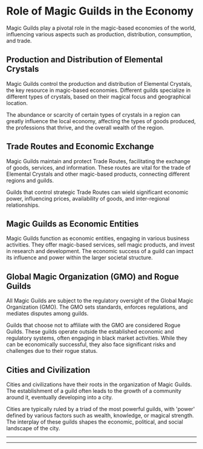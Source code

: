 # Role of Magic Guilds in the Economy

Magic Guilds play a pivotal role in the magic-based economies of the world, influencing various aspects such as production, distribution, consumption, and trade.

## Production and Distribution of Elemental Crystals

Magic Guilds control the production and distribution of Elemental Crystals, the key resource in magic-based economies. Different guilds specialize in different types of crystals, based on their magical focus and geographical location. 

The abundance or scarcity of certain types of crystals in a region can greatly influence the local economy, affecting the types of goods produced, the professions that thrive, and the overall wealth of the region. 

## Trade Routes and Economic Exchange

Magic Guilds maintain and protect Trade Routes, facilitating the exchange of goods, services, and information. These routes are vital for the trade of Elemental Crystals and other magic-based products, connecting different regions and guilds. 

Guilds that control strategic Trade Routes can wield significant economic power, influencing prices, availability of goods, and inter-regional relationships.

## Magic Guilds as Economic Entities

Magic Guilds function as economic entities, engaging in various business activities. They offer magic-based services, sell magic products, and invest in research and development. The economic success of a guild can impact its influence and power within the larger societal structure.

## Global Magic Organization (GMO) and Rogue Guilds

All Magic Guilds are subject to the regulatory oversight of the Global Magic Organization (GMO). The GMO sets standards, enforces regulations, and mediates disputes among guilds.

Guilds that choose not to affiliate with the GMO are considered Rogue Guilds. These guilds operate outside the established economic and regulatory systems, often engaging in black market activities. While they can be economically successful, they also face significant risks and challenges due to their rogue status.

## Cities and Civilization

Cities and civilizations have their roots in the organization of Magic Guilds. The establishment of a guild often leads to the growth of a community around it, eventually developing into a city. 

Cities are typically ruled by a triad of the most powerful guilds, with 'power' defined by various factors such as wealth, knowledge, or magical strength. The interplay of these guilds shapes the economic, political, and social landscape of the city.

---


---